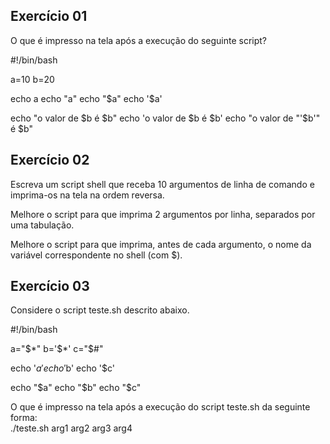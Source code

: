 <h2>Exercício 01</h2>
<p>O que é impresso na tela após a execução do seguinte script?</p>

#!/bin/bash

a=10
b=20

echo a
echo "a"
echo "$a"
echo '$a'

echo "o valor de $b é $b"
echo 'o valor de $b é $b'
echo "o valor de "'$b'" é $b"

<h2>Exercício 02</h2>
<p>Escreva um script shell que receba 10 argumentos de linha de comando e imprima-os na tela na ordem reversa.</p>

<p>Melhore o script para que imprima 2 argumentos por linha, separados por uma tabulação.</p>

<p>Melhore o script para que imprima, antes de cada argumento, o nome da variável correspondente no shell (com $).</p>

<h2>Exercício 03</h2>
<p>Considere o script teste.sh descrito abaixo.</p>

#!/bin/bash

a="$*"
b='$*'
c="$#"

echo '$a'
echo '$b'
echo '$c'

echo "$a"
echo "$b"
echo "$c"
</p>O que é impresso na tela após a execução do script teste.sh da seguinte forma:</br>
./teste.sh arg1 arg2 arg3 arg4</p>